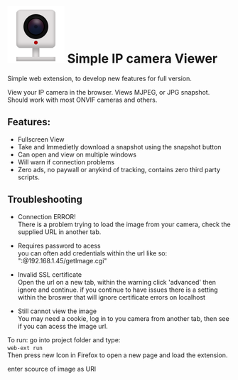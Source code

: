 
# ![IP Camera](./icons/iconSVG.svg) Simple IP camera Viewer
Simple web extension, to develop new features for full version.

View your IP camera in the browser. Views MJPEG, or JPG snapshot. Should work with most ONVIF cameras and others. 

## Features:

- Fullscreen View
- Take and Immedietly download a snapshot using the snapshot button
- Can open and view on multiple windows
- Will warn if connection problems
- Zero ads, no paywall or anykind of tracking, contains zero third party scripts.


## Troubleshooting

- Connection ERROR!  
  There is a problem trying to load the image from your camera, check the supplied URL in another tab.
  
- Requires password to acess  
 you can often add credentials within the url like so: "<pass>:<username>@192.168.1.45/getImage.cgi"

- Invalid SSL certificate  
  Open the url on a new tab, within the warning click 'advanced' then ignore and continue.
  if you continue to have issues there is a setting within the broswer that will ignore certificate errors on localhost

- Still cannot view the image  
  You may need a cookie, log in to you camera from another tab, then see if you can acess the image url.


To run: go into project folder and type:  
```web-ext run```  
Then press new Icon in Firefox to open a new page and load the extension.

enter scource of image as URl

